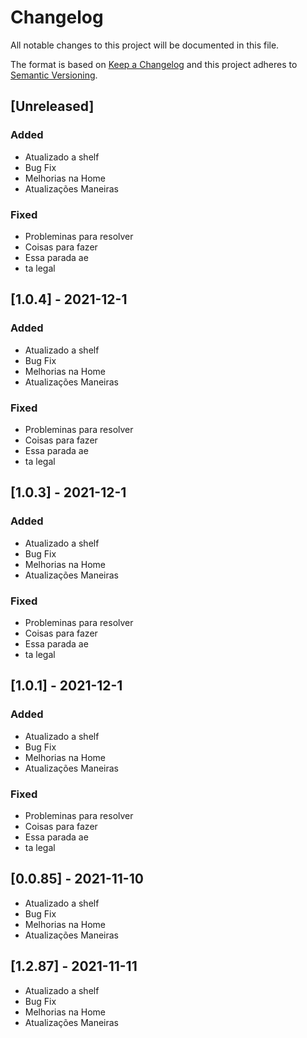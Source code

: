 # Changelog

All notable changes to this project will be documented in this file.

The format is based on [Keep a Changelog](http://keepachangelog.com/en/1.0.0/)
and this project adheres to [Semantic Versioning](http://semver.org/spec/v2.0.0.html).

## [Unreleased]

### Added
 - Atualizado a shelf
 - Bug Fix
 - Melhorias na Home
 - Atualizações  Maneiras
### Fixed
 - Probleminas para resolver
 - Coisas para fazer
 - Essa parada ae
 - ta legal

## [1.0.4] - 2021-12-1
### Added
 - Atualizado a shelf
 - Bug Fix
 - Melhorias na Home
 - Atualizações  Maneiras
### Fixed
 - Probleminas para resolver
 - Coisas para fazer
 - Essa parada ae
 - ta legal
## [1.0.3] - 2021-12-1
### Added
 - Atualizado a shelf
 - Bug Fix
 - Melhorias na Home
 - Atualizações  Maneiras
### Fixed
 - Probleminas para resolver
 - Coisas para fazer
 - Essa parada ae
 - ta legal

## [1.0.1] - 2021-12-1
### Added
 - Atualizado a shelf
 - Bug Fix
 - Melhorias na Home
 - Atualizações  Maneiras
### Fixed
 - Probleminas para resolver
 - Coisas para fazer
 - Essa parada ae
 - ta legal

## [0.0.85] - 2021-11-10
 - Atualizado a shelf
 - Bug Fix
 - Melhorias na Home 
 - Atualizações  Maneiras


## [1.2.87] - 2021-11-11
 - Atualizado a shelf
 - Bug Fix
 - Melhorias na Home 
 - Atualizações  Maneiras




